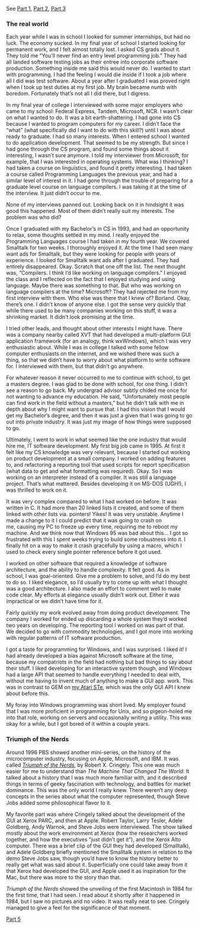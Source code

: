 See [Part 1](https://tekkie.wordpress.com/my-journey-part-1), [Part 2](https://tekkie.wordpress.com/my-journey-part-2), [Part 3](https://tekkie.wordpress.com/my-journey-part-3)

### The real world

Each year while I was in school I looked for summer internships, but had no luck. The economy sucked. In my final year of school I started looking for permanent work, and I felt almost totally lost. I asked CS grads about it. They told me “You’ll never find an entry level programming job.” They had all landed software testing jobs as their entree into corporate software production. Something inside me said this would never do. I wanted to start with programming. I had the feeling I would die inside if I took a job where all I did was test software. About a year after I graduated I was proved right when I took up test duties at my first job. My brain became numb with boredom. Fortunately that’s not all I did there, but I digress.

In my final year of college I interviewed with some major employers who came to my school: Federal Express, Tandem, Microsoft, NCR. I wasn’t clear on what I wanted to do. It was a bit earth-shattering. I had gone into CS because I wanted to program computers for my career. I didn’t face the “what” (what specifically did I want to do with this skill?) until I was about ready to graduate. I had so many interests. When I entered school I wanted to do application development. That seemed to be my strength. But since I had gone through the CS program, and found some things about it interesting, I wasn’t sure anymore. I told my interviewer from Microsoft, for example, that I was interested in operating systems. What was I thinking? I had taken a course on linguistics, and found it pretty interesting. I had taken a course called Programming Languages the previous year, and had a similar level of interest in it. I had gone through the trouble of preparing for a graduate level course on language compilers. I was taking it at the time of the interview. It just didn’t occur to me.

None of my interviews panned out. Looking back on it in hindsight it was good this happened. Most of them didn’t really suit my interests. The problem was who did?

Once I graduated with my Bachelor’s in CS in 1993, and had an opportunity to relax, some thoughts settled in my mind. I really enjoyed the Programming Languages course I had taken in my fourth year. We covered Smalltalk for two weeks. I thoroughly enjoyed it. At the time I had seen many want ads for Smalltalk, but they were looking for people with years of experience. I looked for Smalltalk want ads after I graduated. They had entirely disappeared. Okay. Scratch that one off the list. The next thought was, “Compilers. I think I’d like working on language compilers.” I enjoyed the class and I reflected on the fact that I enjoyed studying and using language. Maybe there was something to that. But who was working on language compilers at the time? Microsoft? They had rejected me from my first interview with them. Who else was there that I knew of? Borland. Okay, there’s one. I didn’t know of anyone else. I got the sense very quickly that while there used to be many companies working on this stuff, it was a shrinking market. It didn’t look promising at the time.

I tried other leads, and thought about other interests I might have. There was a company nearby called XVT that had developed a multi-platform GUI application framework (for an analogy, think wxWindows), which I was very enthusiastic about. While I was in college I talked with some fellow computer enthusiasts on the internet, and we wished there was such a thing, so that we didn’t have to worry about what platform to write software for. I interviewed with them, but that didn’t go anywhere.

For whatever reason it never occurred to me to continue with school, to get a masters degree. I was glad to be done with school, for one thing. I didn’t see a reason to go back. My undergrad advisor subtly chided me once for not wanting to advance my education. He said, “Unfortunately most people can find work in the field without a masters,” but he didn’t talk with me in depth about why I might want to pursue that. I had this vision that I would get my Bachelor’s degree, and then it was just a given that I was going to go out into private industry. It was just my image of how things were supposed to go.

Ultimately, I went to work in what seemed like the one industry that would hire me, IT software development. My first big job came in 1995. At first it felt like my CS knowledge was very relevant, because I started out working on product development at a small company. I worked on adding features to, and refactoring a reporting tool that used scripts for report specification (what data to get and what formatting was required). Okay. So I was working on an interpreter instead of a compiler. It was still a language project. That’s what mattered. Besides developing it on MS-DOS (UGH!), I was thrilled to work on it.

It was very complex compared to what I had worked on before. It was written in C. It had more than 20 linked lists it created, and some of them linked with other lists via. pointers! Yikes! It was very unstable. Anytime I made a change to it I could predict that it was going to crash on me, causing my PC to freeze up every time, requiring me to reboot my machine. And we think now that Windows 95 was bad about this… I got so frustrated with this I spent weeks trying to build some robustness into it. I finally hit on a way to make it crash gracefully by using a macro, which I used to check every single pointer reference before it got used.

I worked on other software that required a knowledge of software architecture, and the ability to handle complexity. It felt good. As in school, I was goal-oriented. Give me a problem to solve, and I’d do my best to do so. I liked elegance, so I’d usually try to come up with what I thought was a good architecture. I also made an effort to comment well to make code clear. My efforts at elegance usually didn’t work out. Either it was impractical or we didn’t have time for it.

Fairly quickly my work evolved away from doing product development. The company I worked for ended up discarding a whole system they’d worked two years on developing. The reporting tool I worked on was part of that. We decided to go with commodity technologies, and I got more into working with regular patterns of IT software production.

I got a taste for programming for Windows, and I was surprised. I liked it! I had already developed a bias against Microsoft software at the time, because my compatriots in the field had nothing but bad things to say about their stuff. I liked developing for an interactive system though, and Windows had a large API that seemed to handle everything I needed to deal with, without me having to invent much of anything to make a GUI app. work. This was in contrast to GEM on [my Atari STe](https://tekkie.wordpress.com/2007/11/05/reminiscing-part-4/), which was the only GUI API I knew about before this.

My foray into Windows programming was short lived. My employer found that I was more proficient in programming for Unix, and so pigeon-holed me into that role, working on servers and occasionally writing a utility. This was okay for a while, but I got bored of it within a couple years.

### Triumph of the Nerds

Around 1996 PBS showed another mini-series, on the history of the microcomputer industry, focusing on Apple, Microsoft, and IBM. It was called [*Triumph of the Nerds*](https://tekkie.wordpress.com/2007/04/02/triumph-of-the-nerds/), by Robert X. Cringely. This one was much easier for me to understand than *The Machine That Changed The World*. It talked about a history that I was much more familiar with, and it described things in terms of geeky fascination with technology, and battles for market dominance. This was the only world I really knew. There weren’t any deep concepts in the series about what the computer represented, though Steve Jobs added some philosophical flavor to it.

My favorite part was where Cringely talked about the development of the GUI at Xerox PARC, and then at Apple. Robert Taylor, Larry Tesler, Adele Goldberg, Andy Warnok, and Steve Jobs were interviewed. The show talked mostly about the work environment at Xerox (how the researchers worked together, and how the executives “just didn’t get it”), and the Xerox Alto computer. There was a brief clip of the GUI they had developed (Smalltalk), and Adele Goldberg briefly mentioned the Smalltalk system in relation to the demo Steve Jobs saw, though you’d have to know the history better to really get what was said about it. Superficially one could take away from it that Xerox had developed the GUI, and Apple used it as inspiration for the Mac, but there was more to the story than that.

*Triumph of the Nerds* showed the unveiling of the first Macintosh in 1984 for the first time, that I had seen. I read about it shortly after it happened in 1984, but I saw no pictures and no video. It was really neat to see. Cringely managed to give a feel for the significance of that moment.

[Part 5](https://tekkie.wordpress.com/my-journey-part-5)


